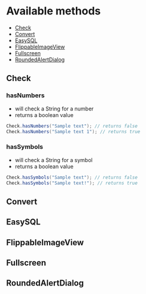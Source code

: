 # Available methods
- [Check](#check)
- [Convert](#convert)
- [EasySQL](#easysql)
- [FlippableImageView](#flippableimageview)
- [Fullscreen](#fullscreen)
- [RoundedAlertDialog](#roundedalertdialog)

## Check
### hasNumbers
- will check a String for a number
- returns a boolean value
```java
Check.hasNumbers("Sample text"); // returns false
Check.hasNumbers("Sample text 1"); // returns true
```
### hasSymbols
- will check a String for a symbol
- returns a boolean value
```java
Check.hasSymbols("Sample text"); // returns false
Check.hasSymbols("Sample text!"); // returns true
```
## Convert
## EasySQL
## FlippableImageView
## Fullscreen
## RoundedAlertDialog